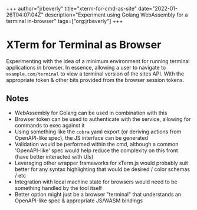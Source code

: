 +++
author="jrbeverly"
title="xterm-for-cmd-as-site"
date="2022-01-26T04:07:04Z"
description="Experiment using Golang WebAssembly for a terminal in-browser"
tags=["org:jrbeverly"]
+++

# XTerm for Terminal as Browser

Experimenting with the idea of a minimum environment for running terminal applications in browser. In essence, allowing a user to navigate to `example.com/terminal` to view a terminal version of the sites API. With the appropriate token & other bits provided from the browser session tokens.

## Notes

- WebAssembly for Golang can be used in combination with this
- Browser token can be used to authenticate with the service, allowing for commands to exec against it
- Using something like the `cobra` yaml export (or deriving actions from OpenAPI-like spec), the JS interface can be generated
- Validation would be performed within the cmd, although a common 'OpenAPI-like' spec would help reduce the complexity on this front (have better interacted with UIs)
- Leveraging other wrapper frameworks for xTerm.js would probably suit better for any syntax highlighting that would be desired / color schemas / etc
- Integration with local machine state for browsers would need to be something handled by the tool itself
- Better option might just be a browser "terminal" that understands an OpenAPI-like spec & appropriate JS/WASM bindings
